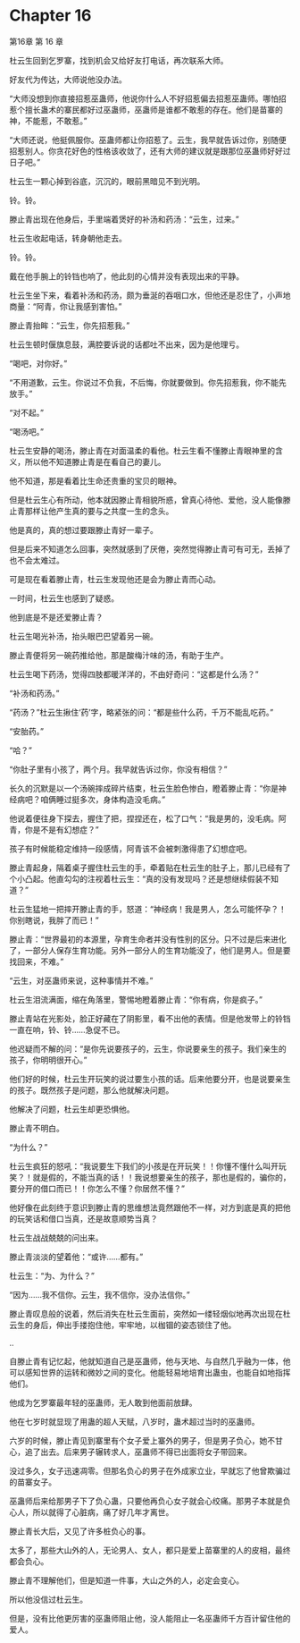 # Chapter 16

第16章 第 16 章

杜云生回到乞罗寨，找到机会又给好友打电话，再次联系大师。

好友代为传达，大师说他没办法。

“大师没想到你直接招惹巫蛊师，他说你什么人不好招惹偏去招惹巫蛊师。哪怕招惹个擅长蛊术的寨民都好过巫蛊师，巫蛊师是谁都不敢惹的存在。他们是苗寨的神，不能惹，不敢惹。”

“大师还说，他挺佩服你。巫蛊师都让你招惹了。云生，我早就告诉过你，别随便招惹别人。你贪花好色的性格该收敛了，还有大师的建议就是跟那位巫蛊师好好过日子吧。”

杜云生一颗心掉到谷底，沉沉的，眼前黑暗见不到光明。

铃。铃。

滕止青出现在他身后，手里端着煲好的补汤和药汤：“云生，过来。”

杜云生收起电话，转身朝他走去。

铃。铃。

戴在他手腕上的铃铛也响了，他此刻的心情并没有表现出来的平静。

杜云生坐下来，看着补汤和药汤，颇为垂涎的吞咽口水，但他还是忍住了，小声地商量：“阿青，你让我感到害怕。”

滕止青抬眸：“云生，你先招惹我。”

杜云生顿时偃旗息鼓，满腔要诉说的话都吐不出来，因为是他理亏。

“喝吧，对你好。”

“不用道歉，云生。你说过不负我，不后悔，你就要做到。你先招惹我，你不能先放手。”

“对不起。”

“喝汤吧。”

杜云生安静的喝汤，滕止青在对面温柔的看他。杜云生看不懂滕止青眼神里的含义，所以他不知道滕止青是在看自己的妻儿。

他不知道，那是看着比生命还贵重的宝贝的眼神。

但是杜云生心有所动，他本就因滕止青相貌所惑，曾真心待他、爱他，没人能像滕止青那样让他产生真的要与之共度一生的念头。

他是真的，真的想过要跟滕止青好一辈子。

但是后来不知道怎么回事，突然就感到了厌倦，突然觉得滕止青可有可无，丢掉了也不会太难过。

可是现在看着滕止青，杜云生发现他还是会为滕止青而心动。

一时间，杜云生也感到了疑惑。

他到底是不是还爱滕止青？

杜云生喝光补汤，抬头眼巴巴望着另一碗。

滕止青便将另一碗药推给他，那是酸梅汁味的汤，有助于生产。

杜云生喝下药汤，觉得四肢都暖洋洋的，不由好奇问：“这都是什么汤？”

“补汤和药汤。”

“药汤？”杜云生揪住‘药’字，略紧张的问：“都是些什么药，千万不能乱吃药。”

“安胎药。”

“哈？”

“你肚子里有小孩了，两个月。我早就告诉过你，你没有相信？”

长久的沉默是以一个汤碗摔成碎片结束，杜云生脸色惨白，瞪着滕止青：“你是神经病吧？咱俩睡过挺多次，身体构造没毛病。”

他说着便往身下探去，握住了把，捏捏还在，松了口气：“我是男的，没毛病。阿青，你是不是有幻想症？”

孩子有时候能稳定维持一段感情，阿青该不会被刺激得患了幻想症吧。

滕止青起身，隔着桌子握住杜云生的手，牵着贴在杜云生的肚子上，那儿已经有了个小凸起。他直勾勾的注视着杜云生：“真的没有发现吗？还是想继续假装不知道？”

杜云生猛地一把摔开滕止青的手，怒道：“神经病！我是男人，怎么可能怀孕？！你别瞎说，我胖了而已！”

滕止青：“世界最初的本源里，孕育生命者并没有性别的区分。只不过是后来进化了，一部分人保存生育功能。另外一部分人的生育功能没了，他们是男人。但是要找回来，不难。”

“云生，对巫蛊师来说，这种事情并不难。”

杜云生泪流满面，缩在角落里，警惕地瞪着滕止青：“你有病，你是疯子。”

滕止青站在光影处，脸正好藏在了阴影里，看不出他的表情。但是他发带上的铃铛一直在响，铃、铃……急促不已。

他迟疑而不解的问：“是你先说要孩子的，云生，你说要亲生的孩子。我们亲生的孩子，你明明很开心。”

他们好的时候，杜云生开玩笑的说过要生小孩的话。后来他要分开，也是说要亲生的孩子。既然孩子是问题，那么他就解决问题。

他解决了问题，杜云生却更恐惧他。

滕止青不明白。

“为什么？”

杜云生疯狂的怒吼：“我说要生下我们的小孩是在开玩笑！！你懂不懂什么叫开玩笑？！就是假的，不能当真的话！！我说想要亲生的孩子，那也是假的，骗你的，要分开的借口而已！！你怎么不懂？你居然不懂？”

他好像在此刻终于意识到滕止青的思维想法竟然跟他不一样，对方到底是真的把他的玩笑话和借口当真，还是故意顺势当真？

杜云生战战兢兢的问出来。

滕止青淡淡的望着他：“或许……都有。”

杜云生：“为、为什么？”

“因为……我不信你。云生，我不信你，没办法信你。”

滕止青叹息般的说着，然后消失在杜云生面前，突然如一缕轻烟似地再次出现在杜云生的身后，伸出手搂抱住他，牢牢地，以枷锢的姿态锁住了他。

..

自滕止青有记忆起，他就知道自己是巫蛊师，他与天地、与自然几乎融为一体，他可以感知世界的运转和微妙之间的变化。他能轻易地培育出蛊虫，也能自如地指挥他们。

他成为乞罗寨最年轻的巫蛊师，无人敢到他面前放肆。

他在七岁时就显现了用蛊的超人天赋，八岁时，蛊术超过当时的巫蛊师。

六岁的时候，滕止青见到寨里有个女子爱上寨外的男子，但是男子负心，她不甘心，追了出去。后来男子辗转求人，巫蛊师不得已出面将女子带回来。

没过多久，女子迅速凋零。但那名负心的男子在外成家立业，早就忘了他曾欺骗过的苗寨女子。

巫蛊师后来给那男子下了负心蛊，只要他再负心女子就会心绞痛。那男子本就是负心人，所以就得了心脏病，痛了好几年才离世。

滕止青长大后，又见了许多桩负心的事。

太多了，那些大山外的人，无论男人、女人，都只是爱上苗寨里的人的皮相，最终都会负心。

滕止青不理解他们，但是知道一件事，大山之外的人，必定会变心。

所以他没信过杜云生。

但是，没有比他更厉害的巫蛊师阻止他，没人能阻止一名巫蛊师千方百计留住他的爱人。

